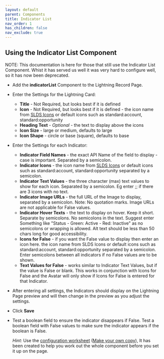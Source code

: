```yaml
---
layout: default
parent: Components
title: Indicator List
nav_order: 1
has_children: false
nav_exclude: true
---
```


## Using the Indicator List Component

NOTE: This documentation is here for those that still use the Indicator List Component. Whist it has served us well it was very hard to configure well, so it has now been deprecated. 

* Add the **indicatorList** Component to the Lightning Record Page. 
* Enter the Settings for the Lightning Card:
  * **Title** - Not Required, but looks best if it is defined
  * **Icon** - Not Required, but looks best if it is defined - the icon name from [SLDS Icons](https://www.lightningdesignsystem.com/icons/) or default icons such as standard:account, standard:opportunity
  * **Heading Text** - _Optional_ - the text to display above the icons
  * **Icon Size** - large or medium, defaults to large
  * **Icon Shape** - circle or base (square), defaults to base
* Enter the Settings for each Indicator:
  * **Indicator Field Names** - the exact API Name of the field to display - case is important. Separated by a semicolon. 
  * **Indicator Icons** - the icon name from [SLDS Icons](https://www.lightningdesignsystem.com/icons/) or default icons such as standard:account, standard:opportunity separated by a semicolon. 
  * **Indicator Text Values** - the three character (max) text values to show for each icon. Separated by a semicolon. Eg enter ;; if there are 3 icons with no text.
  * **Indicator Image URLs** - the full URL of the Image to display, separated by a semicolon. Note: No quotation marks. Image URLs are not applicable for False values. 
  * **Indicator Hover Texts** - the text to display on hover. Keep it short. Separate by semicolons. No semicolons in the text. Suggest enter Something like "Status - Green: Active - Red: Inactive" as no semicolons or wrapping is allowed. Alt text should be less than 50 chars long for good accessibility.
  * **Icons for False** - if you want the False value to display then enter an icon here. the icon name from SLDS Icons or default icons such as standard:account, standard:opportunity separated by a semicolon. Enter semicolons between all indicators if no False values are to be shown.
  * **Text Values for False** - works similar to Indicator Text Values, but if the value is False or blank. This works in conjunction with Icons for False and the Avatar will only show if Icons for False is entered for that Indicator. 
* After entering all settings, the Indicators should display on the Lightning Page preview and will then change in the preview as you adjust the settings. 
* Click **Save**
* Test a boolean field to ensure the indicator disappears if False. Test a boolean field with False values to make sure the indicator appears if the boolean is False.

  _Hint:_ Use the [configuration worksheet](https://docs.google.com/spreadsheets/d/1e-Qxi0MY9An9Hb9mHPVxFom--HCNK6xNRkWO12xRxg0/edit?usp=sharing) ([Make your own copy](https://docs.google.com/spreadsheets/d/1e-Qxi0MY9An9Hb9mHPVxFom--HCNK6xNRkWO12xRxg0/copy)), It has been created to help you work out the whole component before you set it up on the page.